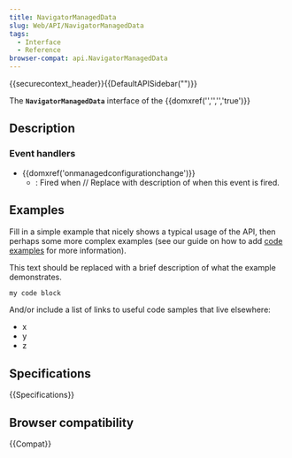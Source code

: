 ```yaml
---
title: NavigatorManagedData
slug: Web/API/NavigatorManagedData
tags:
  - Interface
  - Reference
browser-compat: api.NavigatorManagedData
---
```

{{securecontext_header}}{{DefaultAPISidebar("")}}

The **`NavigatorManagedData`** interface of the {{domxref('','','','true')}} 

## Description

 



### Event handlers

- {{domxref('onmanagedconfigurationchange')}}
  - : Fired when // Replace with description of when this event is fired.



## Examples

Fill in a simple example that nicely shows a typical usage of the API, then perhaps some more complex examples (see our guide on how to add [code examples](/en-US/docs/MDN/Contribute/Structures/Code_examples) for more information).

This text should be replaced with a brief description of what the example demonstrates.

```js
my code block
```

And/or include a list of links to useful code samples that live elsewhere:

*   x
*   y
*   z

## Specifications

{{Specifications}}

## Browser compatibility

{{Compat}}

